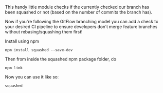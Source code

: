 This handy little module checks if the currently checked our branch
has been squashed or not (based on the number of commits the branch has).

Now if you're following the GitFlow branching model you can add a check
to your desired CI pipeline to ensure developers don't merge feature
branches without rebasing/squashing them first!

Install using npm

`npm install squashed --save-dev`

Then from inside the squashed npm package folder, do

`npm link`

Now you can use it like so:

`squashed`
